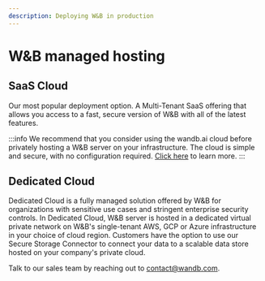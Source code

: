 ```yaml
---
description: Deploying W&B in production
---
```


# W&B managed hosting

## SaaS Cloud

Our most popular deployment option. A Multi-Tenant SaaS offering that allows you access to a fast, secure version of W&B with all of the latest features.

:::info
We recommend that you consider using the wandb.ai cloud before privately hosting a W&B server on your infrastructure. The cloud is simple and secure, with no configuration required. [Click here](../../../quickstart.md) to learn more.
:::

## Dedicated Cloud

Dedicated Cloud is a fully managed solution offered by W&B for organizations with sensitive use cases and stringent enterprise security controls. In Dedicated Cloud, W&B server is hosted in a dedicated virtual private network on W&B's single-tenant AWS, GCP or Azure infrastructure in your choice of cloud region. Customers have the option to use our Secure Storage Connector to connect your data to a scalable data store hosted on your company's private cloud.

Talk to our sales team by reaching out to contact@wandb.com.
